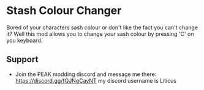 # Stash Colour Changer
Bored of your characters sash colour or don't like the fact you can't change it?
Well this mod allows you to change your sash colour by pressing 'C' on
you keyboard.

## Support
- Join the PEAK modding discord and message me there: https://discord.gg/fQJNgCayNT
my discord username is Liticus
